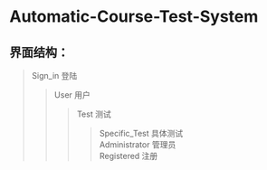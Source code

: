 # Automatic-Course-Test-System
## 界面结构：
>Sign_in 登陆
>>User 用户
>>>Test 测试
>>>>Specific_Test 具体测试<br>
>>Administrator 管理员<br>
>>Registered 注册
